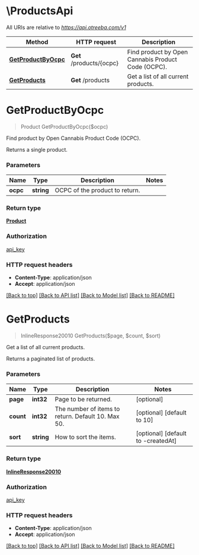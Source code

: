 # \ProductsApi

All URIs are relative to *https://api.otreeba.com/v1*

Method | HTTP request | Description
------------- | ------------- | -------------
[**GetProductByOcpc**](ProductsApi.md#GetProductByOcpc) | **Get** /products/{ocpc} | Find product by Open Cannabis Product Code (OCPC).
[**GetProducts**](ProductsApi.md#GetProducts) | **Get** /products | Get a list of all current products.


# **GetProductByOcpc**
> Product GetProductByOcpc($ocpc)

Find product by Open Cannabis Product Code (OCPC).

Returns a single product.


### Parameters

Name | Type | Description  | Notes
------------- | ------------- | ------------- | -------------
 **ocpc** | **string**| OCPC of the product to return. | 

### Return type

[**Product**](Product.md)

### Authorization

[api_key](../README.md#api_key)

### HTTP request headers

 - **Content-Type**: application/json
 - **Accept**: application/json

[[Back to top]](#) [[Back to API list]](../README.md#documentation-for-api-endpoints) [[Back to Model list]](../README.md#documentation-for-models) [[Back to README]](../README.md)

# **GetProducts**
> InlineResponse20010 GetProducts($page, $count, $sort)

Get a list of all current products.

Returns a paginated list of products.


### Parameters

Name | Type | Description  | Notes
------------- | ------------- | ------------- | -------------
 **page** | **int32**| Page to be returned. | [optional] 
 **count** | **int32**| The number of items to return. Default 10. Max 50. | [optional] [default to 10]
 **sort** | **string**| How to sort the items. | [optional] [default to -createdAt]

### Return type

[**InlineResponse20010**](inline_response_200_10.md)

### Authorization

[api_key](../README.md#api_key)

### HTTP request headers

 - **Content-Type**: application/json
 - **Accept**: application/json

[[Back to top]](#) [[Back to API list]](../README.md#documentation-for-api-endpoints) [[Back to Model list]](../README.md#documentation-for-models) [[Back to README]](../README.md)

